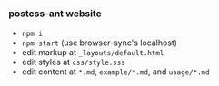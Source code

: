 ### postcss-ant website

- `npm i`
- `npm start` (use browser-sync's localhost)
- edit markup at `_layouts/default.html`
- edit styles at `css/style.sss`
- edit content at `*.md`, `example/*.md`, and `usage/*.md`
